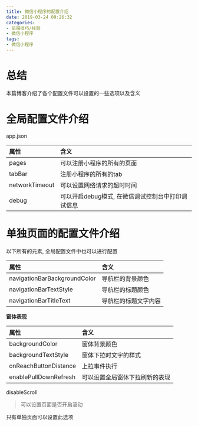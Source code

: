 ```yaml
---
title: 微信小程序的配置介绍
date: 2019-03-24 09:26:32
categories:
- 前端技巧/经验
- 微信小程序
tags:
- 微信小程序
---
```


# 总结

本篇博客介绍了各个配置文件可以设置的一些选项以及含义
<!--more-->

# 全局配置文件介绍

app.json

| 属性 | 含义 |
| :--- | :--- |
| pages | 可以注册小程序的所有的页面 |
| tabBar | 注册小程序的所有的tab |
| networkTimeout | 可以设置网络请求的超时时间 |
| debug | 可以开启debug模式, 在微信调试控制台中打印调试信息 |

# 单独页面的配置文件介绍

以下所有的元素, 全局配置文件中也可以进行配置

| 属性 | 含义 |
| :--- | :--- |
| navigationBarBackgroundColor | 导航栏的背景颜色 |
| navigationBarTextStyle | 导航栏的标题颜色 |
| navigationBarTitleText | 导航栏的标题文字内容 | 

**窗体表现**

| 属性 | 含义 |
| :--- | :--- |
| backgroundColor | 窗体背景颜色 |
| backgroundTextStyle | 窗体下拉时文字的样式 |
| onReachButtonDistance | 上拉事件执行 |
| enablePullDownRefresh | 可以设置全局窗体下拉刷新的表现 |

disableScroll

> 可以设置页面是否开启滚动

只有单独页面可以设置此选项
